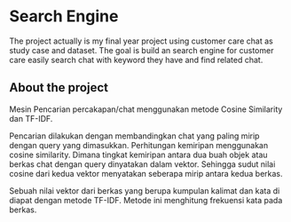 # Search Engine
The project actually is my final year project using customer care chat as study case and dataset. The goal is build an search engine for customer care easily search chat with keyword they have and find related chat.

## About the project

Mesin Pencarian percakapan/chat menggunakan metode Cosine Similarity dan TF-IDF.

Pencarian dilakukan dengan membandingkan chat yang paling mirip dengan query yang dimasukkan. Perhitungan kemiripan menggunakan cosine similarity. Dimana tingkat kemiripan antara dua buah objek atau berkas chat dengan query dinyatakan dalam vektor. Sehingga sudut nilai cosine dari kedua vektor menyatakan seberapa mirip antara kedua berkas.

Sebuah nilai vektor dari berkas yang berupa kumpulan kalimat dan kata di diapat dengan metode TF-IDF. Metode ini menghitung frekuensi kata pada berkas.
